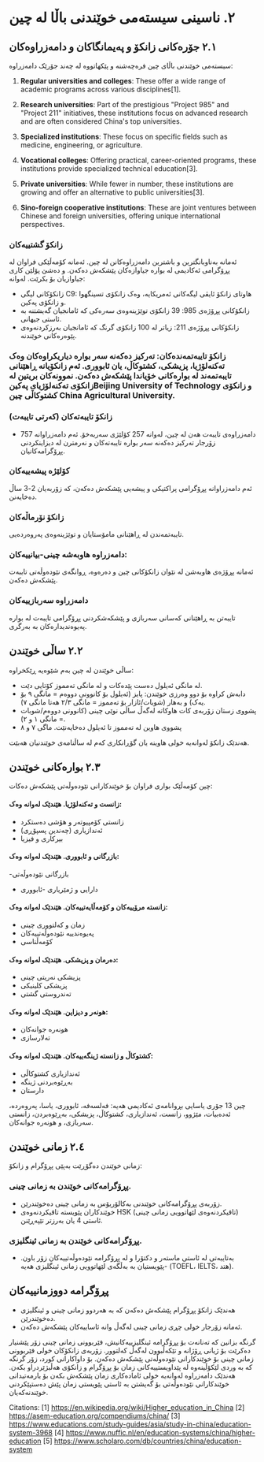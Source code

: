 
# ٢. ناسینی سیستەمی خوێندنی باڵا لە چین


## ٢.١ جۆرەکانی زانکۆ و پەیمانگاکان و دامەزراوەکان


سیستەمی خوێندنی باڵای چین فرەچەشنە و پێکهاتووە لە چەند جۆرێک دامەزراوە:

1. **Regular universities and colleges**: These offer a wide range of academic programs across various disciplines[1].

2. **Research universities**: Part of the prestigious "Project 985" and "Project 211" initiatives, these institutions focus on advanced research and are often considered China's top universities.

3. **Specialized institutions**: These focus on specific fields such as medicine, engineering, or agriculture.

4. **Vocational colleges**: Offering practical, career-oriented programs, these institutions provide specialized technical education[3].

5. **Private universities**: While fewer in number, these institutions are growing and offer an alternative to public universities[3].

6. **Sino-foreign cooperative institutions**: These are joint ventures between Chinese and foreign universities, offering unique international perspectives.



### زانکۆ گشتییەکان
ئەمانە بەناوبانگترین و باشترین دامەزراوەکانن لە چین. ئەمانە کۆمەڵێکی فراوان لە پڕۆگرامی ئەکادیمی لە بوارە جیاوازەکان پێشکەش دەکەن. و دەشێ پۆلێن کاری جیاوازیان بۆ بکرێت. لەوانە:
- زانکۆکانی لیگی C9: هاوتای زانکۆ ئایڤی لیگەکانی ئەمریکایە، وەک زانکۆی تسینگهوا و زانکۆی پەکین.
- زانکۆکانی پڕۆژەی 985: 39 زانکۆی توێژینەوەی سەرەکی کە ئامانجیان گەیشتنە بە ئاستی جیهانی.
- زانکۆکانی پڕۆژەی 211: زیاتر لە 100 زانکۆی گرنگ کە ئامانجیان بەرزکردنەوەی پێوەرەکانی خوێندنە.


### زانکۆ تایبەتمەندەکان: تەرکیز دەکەنە سەر بوارە دیاریکراوەکان وەک تەکنەلۆژیا، پزیشکی، کشتوکاڵ، یان ئابووری. ئەم زانکۆیانە ڕاهێنانی تایبەتمەند لە بوارەکانی خۆیاندا پێشکەش دەکەن. نموونەکان بریتین لە زانکۆی تەکنەلۆژیای پەکینBeijing University of Technology و زانکۆی کشتوکاڵی چین China Agricultural University.

### زانکۆ تایبەتەکان (کەرتی تایبەت)
- 757 دامەزراوەی تایبەت هەن لە چین، لەوانە 257 کۆلێژی سەربەخۆ. ئەم دامەزراوانە زۆرجار تەرکیز دەکەنە سەر بوارە تایبەتەکان و نەرمترن لە دیزاینکردنی پڕۆگرامەکانیان.

### کۆلێژە پیشەییەکان

ئەم دامەزراوانە پڕۆگرامی پراکتیکی و پیشەیی پێشکەش دەکەن، کە زۆربەیان 2-3 ساڵ دەخایەنن.

### زانکۆ نۆرماڵەکان

تایبەتمەندن لە ڕاهێنانی مامۆستایان و توێژینەوەی پەروەردەیی.

### دامەزراوە هاوبەشە چینی-بیانییەکان:
ئەمانە پڕۆژەی هاوبەشن لە نێوان زانکۆکانی چین و دەرەوە، ڕوانگەی نێودەوڵەتی تایبەت پێشکەش دەکەن.


### دامەزراوە سەربازییەکان
تایبەتن بە ڕاهێنانی کەسانی سەربازی و پێشکەشکردنی پڕۆگرامی تایبەت لە بوارە پەیوەندیدارەکان بە بەرگری.

   

## ٢.٢ ساڵی خوێندن


ساڵی خوێندن لە چین بەم شێوەیە ڕێکخراوە:
- لە مانگی ئەیلول دەست پێدەکات و لە مانگی تەمموز کۆتایی دێت.
- دابەش کراوە بۆ دوو وەرزی خوێندن: پایز (ئەیلول بۆ کانوونی دووەم = مانگی ٩ بۆ یەک) و بەهار (شوبات/ئازار بۆ تەمموز = مانگی ٢/٣ هەتا مانگی ٧).
- پشووی زستان زۆربەی کات هاوکاتە لەگەڵ ساڵی نوێی چینی (کانوونی دووەم/شوبات = مانگی ١ و ٢).
- پشووی هاوین لە تەمموز تا ئەیلول دەخایەنێت. ماگی ٧ و ٨ 



هەندێک زانکۆ لەوانەیە خولی هاوینە یان گۆڕانکاری کەم لە ساڵنامەی خوێندنیان هەبێت.






## ٢.٣ بوارەکانی خوێندن


چین کۆمەڵێک بواری فراوان بۆ خوێندکارانی نێودەوڵەتی پێشکەش دەکات:
#### زانست و تەکنەلۆژیا. هێندێک لەوانە وەک:
- زانستی کۆمپیوتەر و هۆشی دەستکرد
- ئەندازیاری (چەندین پسپۆڕی)
- بیرکاری و فیزیا
#### بازرگانی و ئابووری. هێندێک لەوانە وەک:
-بازرگانی نێودەوڵەتی
- دارایی و ژمێریاری
-ئابووری
#### زانستە مرۆییەکان و کۆمەڵایەتییەکان. هێندێک لەوانە وەک:
- زمان و کەلتووری چینی
- پەیوەندییە نێودەوڵەتییەکان
- کۆمەڵناسی
#### دەرمان و پزیشکی. هێندێک لەوانە وەک:
- پزیشکی نەریتی چینی
- پزیشکی کلینیکی
- تەندروستی گشتی

#### هونەر و دیزاین. هێندێک لەوانە وەک:
- هونەرە جوانەکان
- تەلارسازی
  
#### کشتوکاڵ و زانستە ژینگەییەکان. هێندێک لەوانە وەک:
- ئەندازیاری کشتوکاڵی
- بەڕێوەبردنی ژینگە
- دارستان

چین 13 جۆری یاسایی بڕوانامەی ئەکادیمی هەیە: فەلسەفە، ئابووری، یاسا، پەروەردە، ئەدەبیات، مێژوو، زانست، ئەندازیاری، کشتوکاڵ، پزیشکی، بەڕێوەبردن، زانستی سەربازی، و هونەرە جوانەکان.




## ٢.٤ زمانی خوێندن

زمانی خوێندن دەگۆڕێت بەپێی پڕۆگرام و زانکۆ:
### پڕۆگرامەکانی خوێندن بە زمانی چینی.
- زۆربەی پڕۆگرامەکانی خوێندنی بەکالۆریۆس بە زمانی چینی دەخوێندرێن.
- خوێندکاران پێویستە تاقیکردنەوەی HSK (تاقیکردنەوەی لێهاتوویی زمانی چینی) ئاستی 4 یان بەرزتر تێپەڕێنن.
### پڕۆگرامەکانی خوێندن بە زمانی ئینگلیزی.
- بەتایبەتی لە ئاستی ماستەر و دکتۆرا و لە پڕۆگرامە نێودەوڵەتییەکان زۆر باون.
-پێویستیان بە بەڵگەی لێهاتوویی زمانی ئینگلیزی هەیە (TOEFL، IELTS، هتد).

## پڕۆگرامە دووزمانییەکان
- هەندێک زانکۆ پڕۆگرام پێشکەش دەکەن کە بە هەردوو زمانی چینی و ئینگلیزی دەخوێندرێن.
- ئەمانە زۆرجار خولی چڕی زمانی چینی لەگەڵ وانە ئاساییەکان پێشکەش دەکەن.


گرنگە بزانین کە تەنانەت بۆ پڕۆگرامە ئینگلیزییەکانیش، فێربوونی زمانی چینی زۆر پێشنیار دەکرێت بۆ ژیانی ڕۆژانە و تێکەڵبوون لەگەڵ کەلتوور. زۆربەی زانکۆکان خولی فێربوونی زمانی چینی بۆ خوێندکارانی نێودەوڵەتی پێشکەش دەکەن.
بۆ داواکارانی کورد، زۆر گرنگە کە بە وردی لێکۆڵینەوە لە پێداویستییەکانی زمان بۆ پڕۆگرام و زانکۆی هەڵبژێردراو بکەن. هەندێک دامەزراوە لەوانەیە خولی ئامادەکاری زمان پێشکەش بکەن بۆ یارمەتیدانی خوێندکارانی نێودەوڵەتی بۆ گەیشتن بە ئاستی پێویستی زمان پێش دەستپێکردنی خوێندنەکەیان.





Citations:
[1] https://en.wikipedia.org/wiki/Higher_education_in_China
[2] https://asem-education.org/compendiums/china/
[3] https://www.educations.com/study-guides/asia/study-in-china/education-system-3968
[4] https://www.nuffic.nl/en/education-systems/china/higher-education
[5] https://www.scholaro.com/db/countries/china/education-system

